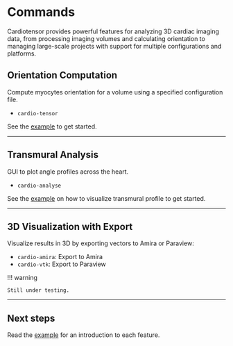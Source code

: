 # Commands

Cardiotensor provides powerful features for analyzing 3D cardiac imaging data, from processing imaging volumes and calculating orientation to managing large-scale projects with support for multiple configurations and platforms.

## Orientation Computation

Compute myocytes orientation for a volume using a specified configuration file.

- `cardio-tensor`

See the [example](./examples.md) to get started.

---

## Transmural Analysis

GUI to plot angle profiles across the heart.

- `cardio-analyse`

See the [example](././examples.md#visualizing-transmural-profiles) on how to visualize transmural profile to get started.

---

## 3D Visualization with Export

Visualize results in 3D by exporting vectors to Amira or Paraview:

- `cardio-amira`: Export to Amira
- `cardio-vtk`: Export to Paraview

!!! warning

    Still under testing.

---

## Next steps

Read the [example](./examples.md) for an introduction to each feature.